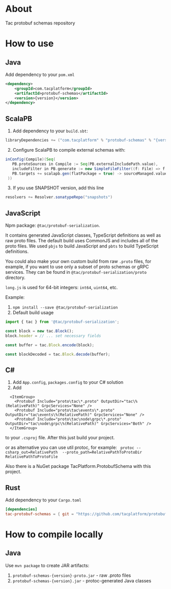 # About
Tac protobuf schemas repository

# How to use
## Java
Add dependency to your `pom.xml`
```xml
<dependency>
    <groupId>com.tacplatform</groupId>
    <artifactId>protobuf-schemas</artifactId>
    <version>{version}</version>
</dependency>
```
## ScalaPB
1. Add dependency to your `build.sbt`: 
```scala
libraryDependencies += ("com.tacplatform" % "protobuf-schemas" % "{version}" classifier "proto") % "protobuf"
```
2. Configure ScalaPB to compile external schemas with:
```scala
inConfig(Compile)(Seq(
   PB.protoSources in Compile := Seq(PB.externalIncludePath.value),
   includeFilter in PB.generate := new SimpleFileFilter((f: File) => f.getName.endsWith(".proto") && f.getParent.endsWith("tac")),
   PB.targets += scalapb.gen(flatPackage = true) -> sourceManaged.value
 ))
```
3. If you use SNAPSHOT version, add this line
```scala
resolvers += Resolver.sonatypeRepo("snapshots")
```
## JavaScript
Npm package: `@tac/protobuf-serialization`.

It contains generated JavaScript classes, TypeScript definitions as well as raw proto files. The default build uses CommonJS and includes all of the proto files. We used `pbjs` to build JavaScript and `pbts` to build TypeScript definitions.

You could also make your own custom build from raw `.proto` files, for example, if you want to use only a subset of proto schemas or gRPC services. They can be found in `@tac/protobuf-serialization/proto` directory.

`long.js` is used for 64-bit integers: `int64`, `uint64`, etc.

Example:
1. `npm install --save @tac/protobuf-serialization`
2. Default build usage
```javascript
import { tac } from '@tac/protobuf-serialization';

const block = new tac.Block();
block.header = // ... set necessary fields

const buffer = tac.Block.encode(block);

const blockDecoded = tac.Block.decode(buffer);
```

## C#
1. Add `App.config`, `packages.config` to your C# solution 
2. Add 
```
  <ItemGroup>
    <Protobuf Include="proto\tac\*.proto" OutputDir="tac\%(RelativePath)" GrpcServices="None" />
    <Protobuf Include="proto\tac\events\*.proto" OutputDir="tac\events\%(RelativePath)" GrpcServices="None" />
    <Protobuf Include="proto\tac\node\grpc\*.proto" OutputDir="tac\node\grpc\%(RelativePath)" GrpcServices="Both" />
  </ItemGroup>
```
to your `.csproj` file. After this just build your project.

or as alternative you can use util protoc, for example:
``` protoc --csharp_out=RelativePath  --proto_path=RelativePathToProtoDir RelativePathToProtoFile```

Also there is a NuGet package TacPlatform.ProtobufSchema with this project.

## Rust
Add dependency to your `Cargo.toml`
```toml
[dependencies]
tac-protobuf-schemas = { git = "https://github.com/tacplatform/protobuf-schemas" }
```

# How to compile locally
## Java
Use `mvn package` to create JAR artifacts:
1. `protobuf-schemas-{version}-proto.jar` - raw .proto files
2. `protobuf-schemas-{version}.jar` - protoc-generated Java classes
